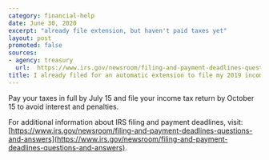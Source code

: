 ```yaml
---
category: financial-help
date: June 30, 2020
excerpt: "already file extension, but haven't paid taxes yet"
layout: post
promoted: false
sources:
- agency: treasury
  url:  https://www.irs.gov/newsroom/filing-and-payment-deadlines-questions-and-answers
title: I already filed for an automatic extension to file my 2019 income tax return, but I haven’t paid my taxes yet. What do I need to do?
---
```


Pay your taxes in full by July 15 and file your income tax return by October 15 to avoid interest and penalties.

For additional information about IRS filing and payment deadlines, visit: [https://www.irs.gov/newsroom/filing-and-payment-deadlines-questions-and-answers](https://www.irs.gov/newsroom/filing-and-payment-deadlines-questions-and-answers).
